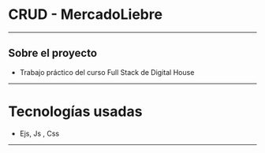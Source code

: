 # CRUD - MercadoLiebre
---
## Sobre el proyecto
- Trabajo práctico del curso Full Stack de Digital House
---
# Tecnologías usadas
- Ejs, Js , Css
---
